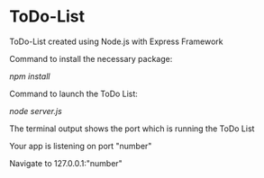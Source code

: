 # ToDo-List
ToDo-List created using Node.js with Express Framework

Command to install the necessary package:

_npm install_

Command to launch the ToDo List:

_node server.js_

The terminal output shows the port which is running the ToDo List

Your app is listening on port "number"

Navigate to 127.0.0.1:"number"
